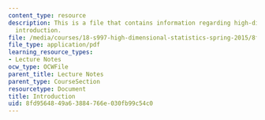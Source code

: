 ```yaml
---
content_type: resource
description: This is a file that contains information regarding high-dimensional statistics
  introduction.
file: /media/courses/18-s997-high-dimensional-statistics-spring-2015/8fd9564849a63884766e030fb99c54c0_MIT18_S997S15_Introduction.pdf
file_type: application/pdf
learning_resource_types:
- Lecture Notes
ocw_type: OCWFile
parent_title: Lecture Notes
parent_type: CourseSection
resourcetype: Document
title: Introduction
uid: 8fd95648-49a6-3884-766e-030fb99c54c0
---
```


